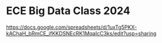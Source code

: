 # ECE Big Data Class 2024

<https://docs.google.com/spreadsheets/d/1uxTg5PKX-kAChaH_bRmCE_ifKKDSNEcRK1MqaIcC3ks/edit?usp=sharing>